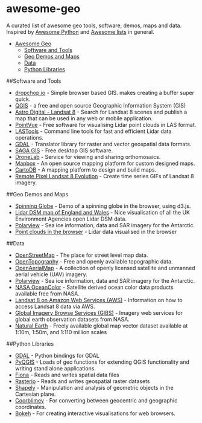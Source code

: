 # awesome-geo
A curated list of awesome geo tools, software, demos, maps and data. Inspired by [Awesome Python](http://awesome-python.com/) and [Awesome lists](https://github.com/sindresorhus/awesome) in general.


- [Awesome Geo](#awesome-geo)
    - [Software and Tools](#software-and-tools)
    - [Geo Demos and Maps](#geo-demos-and-maps)
    - [Data](#data)
    - [Python Libraries](#python-libraries)

##Software and Tools

* [dropchop.io](http://dropchop.io) - Simple browser based GIS. makes creating a buffer super quick.
* [QGIS](http://qgis.org) - a free and open source Geographic Information System (GIS)
* [Astro Digital - Landsat 8](https://fetch.astrodigital.com) - Search for Landsat 8 scenes and publish a map that can be used in any web or mobile application.
* [PointVue](http://pointvue-le.software.informer.com/7.0/) - Free software for visualising Lidar point clouds in LAS format.
* [LASTools](http://rapidlasso.com/lastools/) - Command line tools for fast and efficient Lidar data operations.
* [GDAL](http://www.gdal.org/) - Translator library for raster and vector geospatial data formats. 
* [SAGA GIS](http://saga-gis.sourceforge.net/en/) - Free desktop GIS software.
* [DroneLab](https://www.dronelab.io/) - Service for viewing and sharing orthomosaics.
* [Mapbox](https://www.mapbox.com/) - An open source mapping platform for custom designed maps.
* [CartoDB](https://cartodb.com/) - A mapping platform to design and build maps. 
* [Remote Pixel Landsat 8 Evolution](http://remotepixel.ca/webmapping/landsat8evolution.html) - Create time series GIFs of Landsat 8 imagery.

##Geo Demos and Maps 

* [Spinning Globe](https://www.jasondavies.com/maps/rotate/) - Demo of a spinning globe in the browser, using d3.js.
* [Lidar DSM map of England and Wales](https://houseprices.io/lab/lidar/map) - Nice visualisation of all the UK Environment Agencies open Lidar DSM data. 
* [Polarview](http://www.polarview.aq/antarctic) - Sea ice information, data and SAR imagery for the Antarctic. 
* [Point clouds in the browser](http://ahn2.pointclouds.nl/) - Lidar data visualised in the browser

##Data

* [OpenStreetMap](https://www.openstreetmap.org) - The place for street level map data.
* [OpenTopography](http://www.opentopography.org/) - Free and openly available topographic data.
* [OpenAerialMap](http://openaerialmap.org/) - A collection of openly licensed satellite and unmanned aerial vehicle (UAV) imagery.
* [Polarview](http://www.polarview.aq/antarctic) - Sea ice information, data and SAR imagery for the Antarctic. 
* [NASA OceanColor](http://oceancolor.gsfc.nasa.gov/cms/) - Satellite derived ocean color data products available free from NASA.
* [Landsat 8 on Amazon Web Services (AWS)](https://aws.amazon.com/public-data-sets/landsat/) - Information on how to access Landsat 8 data via AWS. 
* [Global Imagery Browse Services (GIBS)](https://earthdata.nasa.gov/about/science-system-description/eosdis-components/global-imagery-browse-services-gibs) - Imagery web services for global earth observation datasets from NASA.
* [Natural Earth](http://www.naturalearthdata.com/) - Freely available global map vector dataset available at 1:10m, 1:50m, and 1:110 million scales 

##Python Libraries

* [GDAL](https://pypi.python.org/pypi/GDAL/) - Python bindings for GDAL
* [PyQGIS](http://docs.qgis.org/testing/en/docs/pyqgis_developer_cookbook/) - Loads of geo functions for extending QGIS functionality and writing stand alone applications.
* [Fiona](https://pypi.python.org/pypi/Fiona) - Reads and writes spatial data files
* [Rasterio](https://pypi.python.org/pypi/rasterio) - Reads and writes geospatial raster datasets 
* [Shapely](https://pypi.python.org/pypi/Shapely) - Manipulation and analysis of geometric objects in the Cartesian plane.
* [Coorblimey](https://pypi.python.org/pypi/coorblimey/0.1) - For converting between geocentric and geographic coordinates. 
* [Bokeh](http://bokeh.pydata.org/en/latest/) - For creating interactive visualisations for web browsers.
